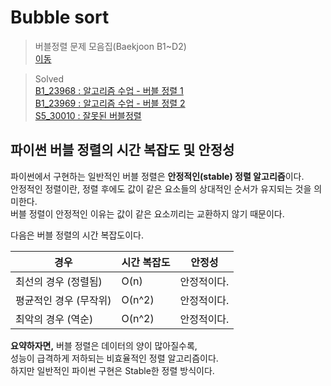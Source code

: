 # Bubble sort
>버블정렬 문제 모음집(Baekjoon B1~D2) <br>
[이동](https://www.acmicpc.net/workbook/view/19101)<br>

>Solved <br>
[B1_23968 : 알고리즘 수업 - 버블 정렬 1](https://github.com/sungw00ng/solved/blob/main/%EB%B0%B1%EC%A4%80/B1_23968.md)<br>
[B1_23969 : 알고리즘 수업 - 버블 정렬 2](https://github.com/sungw00ng/solved/blob/main/%EB%B0%B1%EC%A4%80/B1_23969.md)<br>
[S5_30010 : 잘못된 버블정렬](https://github.com/sungw00ng/solved/blob/main/%EB%B0%B1%EC%A4%80/S5_30010.md)<br>
## 파이썬 버블 정렬의 시간 복잡도 및 안정성
파이썬에서 구현하는 일반적인 버블 정렬은 **안정적인(stable) 정렬 알고리즘**이다. <br>
안정적인 정렬이란, 정렬 후에도 값이 같은 요소들의 상대적인 순서가 유지되는 것을 의미한다. <br>
버블 정렬이 안정적인 이유는 값이 같은 요소끼리는 교환하지 않기 때문이다.

다음은 버블 정렬의 시간 복잡도이다.

| 경우             | 시간 복잡도 | 안정성 |
| ---------------- | ----------- | ------ |
| 최선의 경우 (정렬됨) | O(n)        | 안정적이다. |
| 평균적인 경우 (무작위) | O(n^2)      | 안정적이다. |
| 최악의 경우 (역순)   | O(n^2)      | 안정적이다. |

**요약하자면,** 버블 정렬은 데이터의 양이 많아질수록, <br>
성능이 급격하게 저하되는 비효율적인 정렬 알고리즘이다. <br>
하지만 일반적인 파이썬 구현은 Stable한 정렬 방식이다. <br>
<br>

